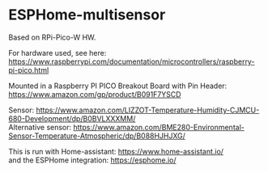 # ESPHome-multisensor

Based on RPi-Pico-W HW.

For hardware used, see here: <br /> https://www.raspberrypi.com/documentation/microcontrollers/raspberry-pi-pico.html

Mounted in a Raspberry PI PICO Breakout Board with Pin Header: https://www.amazon.com/gp/product/B091F7YSCD <br />

Sensor: https://www.amazon.com/LIZZOT-Temperature-Humidity-CJMCU-680-Development/dp/B0BVLXXXMM/ <br />
Alternative sensor: https://www.amazon.com/BME280-Environmental-Sensor-Temperature-Atmospheric/dp/B088HJHJXG/

This is run with Home-assistant: https://www.home-assistant.io/ <br />
and the ESPHome integration: https://esphome.io/
